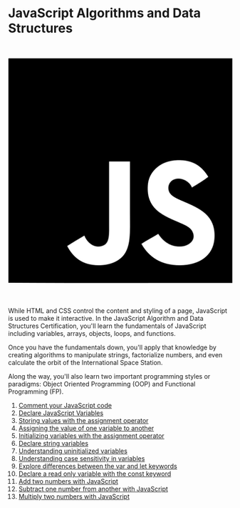 # JavaScript Algorithms and Data Structures

<div style="margin: 50px 0; "align="center">
  <img src="js.png" alt="JavaScript Logo">
</div>

While HTML and CSS control the content and styling of a page, JavaScript is used to make it interactive. In the JavaScript Algorithm and Data Structures Certification, you'll learn the fundamentals of JavaScript including variables, arrays, objects, loops, and functions.

Once you have the fundamentals down, you'll apply that knowledge by creating algorithms to manipulate strings, factorialize numbers, and even calculate the orbit of the International Space Station.

Along the way, you'll also learn two important programming styles or paradigms: Object Oriented Programming (OOP) and Functional Programming (FP).

1. [Comment your JavaScript code](1-comment-your-javascript-code/question.md)
2. [Declare JavaScript Variables](2-declare-javascript-variables/question.md)
3. [Storing values with the assignment operator](3-storing-values-with-the-assignment-operator/question.md)
4. [Assigning the value of one variable to another](4-assigning-the-value-of-one-variable-to-another/question.md)
5. [Initializing variables with the assignment operator](5-initializing-variables-with-the-assignment-operator/question.md)
6. [Declare string variables](6-declare-string-variables/question.md)
7. [Understanding uninitialized variables](7-understanding-uninitialized-variables/question.md)
8. [Understanding case sensitivity in variables](8-understanding-case-sensitivity-in-variables/question.md)
9. [Explore differences between the var and let keywords](9-explore-differences-between-the-var-and-let-keywords/question.md)
10. [Declare a read only variable with the const keyword](10-declare-a-read-only-variable-with-the-const-keyword/question.md)
11. [Add two numbers with JavaScript](11-add-two-numbers-with-javascript/question.md)
12. [Subtract one number from another with JavaScript](12-subtract-one-number-from-another-with-javascript/question.md)
13. [Multiply two numbers with JavaScript](13-multiply-two-numbers-with-javascript/question.md)
